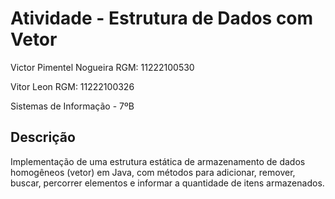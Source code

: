 # Atividade - Estrutura de Dados com Vetor

Victor Pimentel Nogueira
RGM: 11222100530

Vitor Leon
RGM: 11222100326

Sistemas de Informação - 7ºB 
 
## Descrição
Implementação de uma estrutura estática de armazenamento de dados homogêneos (vetor) em Java, com métodos para adicionar, remover, buscar, percorrer elementos e informar a quantidade de itens armazenados.


